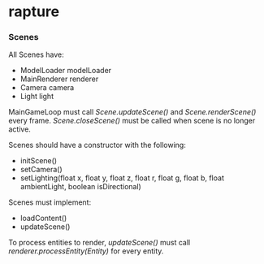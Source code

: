 # rapture

### Scenes
All Scenes have:
- ModelLoader modelLoader
- MainRenderer renderer
- Camera camera
- Light light

MainGameLoop must call *Scene.updateScene()* and *Scene.renderScene()* every frame.
*Scene.closeScene()* must be called when scene is no longer active.

Scenes should have a constructor with the following:
- initScene()
- setCamera()
- setLighting(float x, float y, float z, float r, float g, float b, float ambientLight, boolean isDirectional)

Scenes must implement:
- loadContent()
- updateScene()

To process entities to render, *updateScene()* must call *renderer.processEntity(Entity)* for every entity.